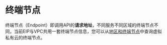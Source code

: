 # 终端节点<a name="eip_api01_0003"></a>

终端节点（Endpoint）即调用API的**请求地址**，不同服务不同区域的终端节点不同，当前EIP与VPC共用一套终端节点信息，您可以从[地区和终端节点](https://developer.huaweicloud.com/endpoint?VPC)中查询虚拟私有云的终端节点。

